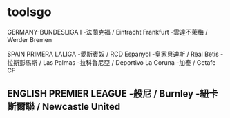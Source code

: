 # toolsgo


GERMANY-BUNDESLIGA I
-法蘭克福 / Eintracht Frankfurt
-雲達不萊梅 / Werder Bremen

SPAIN PRIMERA LALIGA
-愛斯賓奴 / RCD Espanyol
-皇家貝迪斯 / Real Betis
-拉斯彭馬斯 / Las Palmas
-拉科魯尼亞 / Deportivo La Coruna
-加泰 / Getafe CF

ENGLISH PREMIER LEAGUE
-般尼 / Burnley
-紐卡斯爾聯 / Newcastle United
-